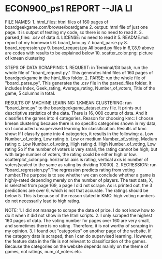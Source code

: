 # ECON900_ps1 REPORT                   --JIA LI
FILE NAMES:
	1. html_files: html files of 160 pages of boardgeekgame.com/browse/boardgame
	2. output: html file of just one page. It is output of testing my code, so there is no need to read it.
	3. parsed_files: .csv of data
	4. LICENSE: no need to read it
	5. README.md: report of my homework
	6. board_kmc.py
	7. board_parse.py
	8. board_regression.py
	9. board_request.py
All board.py files in 6,7,8,9 above are codes with results to be explained below
	10. scatter_color.png: picture of kmean clustering

STEPS OF DATA SCRAPPING:
	1. REQUEST: in Terminal/Git bash, run the whole file of "board_request.py." This generates html files of 160 pages of boardgeekgame in the html_files folder.
	2. PARSE: run the whole file of "board_parse.py". This generates the .csv file in the parsed_files folder. It includes Index, Geek_rating, Average_rating, Number_of_voters, Title of the game, 5 columns in total.

RESULTS OF MACHINE LEARNING:
    1.KMEAN CLUSTERING: run "board_kmc.py" to the boardgeekgame_dataset.csv file. It prints out descriptive statistics of the data. There is 16, 000 counts of data. And it classifies the games into 4 categories. 
Reason for choosing kmc: I choose kmean clustering because there is no specific categories shown in my data, so I conducted unsupervised learning for classification. 
Results of kmc show: If I classify game into 4 categories, it results in the following: a. Low Number_of_voting, Low rating
           b. Low or medium Number_of_voting, Medium rating
           c. Low Number_of_voting, High rating
           d. High Number_of_voting, Low rating
           So if the number of voters is very small, the rating cannot be high; but with large number of voters, the rating could be either high or low.
scatterplot_color.png: horizontal axis is rating, vertical axis is number of voters(scaled to the same as rating by dividing 10000).
	2. REGRESSION: run "board_regression.py".The regression predicts rating from voting number.The purpose is to see whether we can conclude whether a game is highly-rated depending merely on the number of players.  The test data, X, is selected from page 169, a page I did not scrape. As is printed out, the 3 predictions are over 6, which is not that accurate. The ratings should be below 5. This is because of the reason stated in KMC: high voting numbers do not necessarily lead to high rating.

NOTE: 
	1. I did not manage to scrape the data of price. I do not know how to do it when it did not show in the html scripts.
	2. I only scraped the highest 160 pages of data. The voting number for pages over 160 are very small, and sometimes there is no rating. Therefore, it is not worthy of scraping in my opinion. 
	3. I found out "categories" on another page of the website. If the category data is scraped, then I can do supervised learning. However, the feature data in the file is not relevant to classification of the games. Because the categories on the website depends mainly on the theme of games, not ratings, num_of_voters etc. 